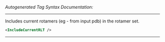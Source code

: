 _Autogenerated Tag Syntax Documentation:_

---
Includes current rotamers (eg - from input pdb) in the rotamer set.

```xml
<IncludeCurrentRLT />
```



---
